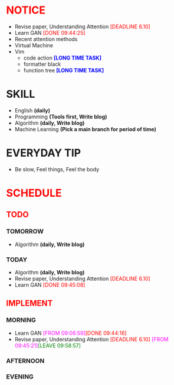 # <font color=red>NOTICE</font>

- Revise paper, Understanding Attention <font color=red>[DEADLINE 6.10]</font>
- Learn GAN <font color=red>[DONE 09:44:25]</font>
- Recent attention methods
- Virtual Machine
- Vim
  - code action <font color=blue>**[LONG TIME TASK]**</font>
  - formatter black
  - function tree <font color=blue>**[LONG TIME TASK]**</font>

# SKILL

- English **(daily)**
- Programming **(Tools first, Write blog)**
- Algorithm **(daily, Write blog)**
- Machine Learning **(Pick a main branch for period of time)**

# EVERYDAY TIP

- Be slow, Feel things, Feel the body

# <font color=red>SCHEDULE</font>

## <font color=red>TODO</font>

### TOMORROW

- Algorithm **(daily, Write blog)**

### TODAY

- Algorithm **(daily, Write blog)**
- Revise paper, Understanding Attention <font color=red>[DEADLINE 6.10]</font>
- Learn GAN <font color=red>[DONE 09:45:08]</font>

## <font color=red>IMPLEMENT</font>

### MORNING

- Learn GAN <font color=magenta>[FROM 09:06:59]</font><font color=red>[DONE
  09:44:16]</font>
- Revise paper, Understanding Attention <font color=red>[DEADLINE 6.10]</font>
  <font color=magenta>[FROM 09:45:21]</font><font color=green>[LEAVE
  09:58:57]</font>

### AFTERNOON

### EVENING
